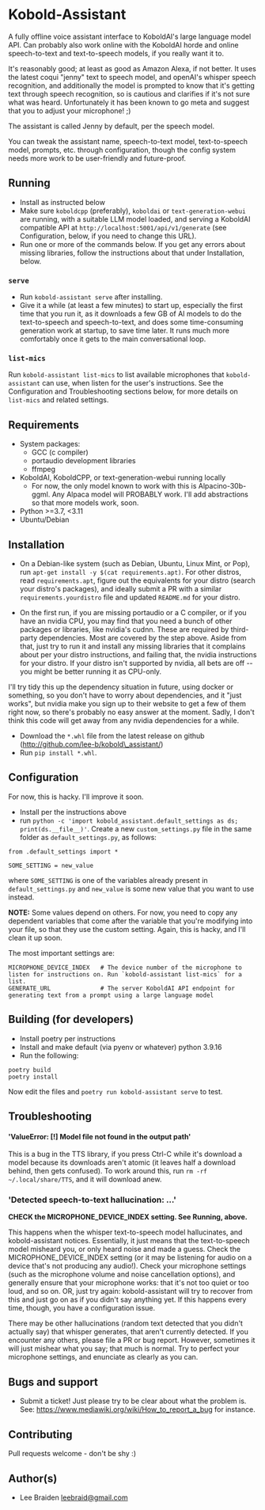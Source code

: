 # Kobold-Assistant

A fully offline voice assistant interface to KoboldAI's large language model API. Can
probably also work online with the KoboldAI horde and online speech-to-text and text-to-speech models, if you really want it to.

It's reasonably good; at least as good as Amazon Alexa, if not better. It uses the latest coqui "jenny" text to speech model, and openAI's whisper speech recognition, and additionally the model is prompted to know that it's getting text through speech recognition, so is cautious and clarifies if it's not sure what was heard. Unfortunately it has been known to go meta and suggest that you to adjust your microphone! ;)

The assistant is called Jenny by default, per the speech model.

You can tweak the assistant name, speech-to-text model, text-to-speech model, prompts, etc. through configuration, though the config system needs more work to be user-friendly and future-proof.


## Running

- Install as instructed below
- Make sure `koboldcpp` (preferably), `koboldai` or `text-generation-webui` are running, with a suitable LLM model loaded, and serving a KoboldAI compatible API at `http://localhost:5001/api/v1/generate` (see Configuration, below, if you need to change this URL).
- Run one or more of the commands below.  If you get any errors about missing libraries, follow the instructions about that under Installation, below.

### `serve`

- Run `kobold-assistant serve` after installing.
- Give it a while (at least a few minutes) to start up, especially the first time that you run it, as it downloads a few GB of AI models to do the text-to-speech and speech-to-text, and does some time-consuming generation work at startup, to save time later.  It runs much more comfortably once it gets to the main conversational loop.

### `list-mics`

Run `kobold-assistant list-mics` to list available microphones that `kobold-assistant` can use, when listen for the user's instructions. See the Configuration and Troubleshooting sections below, for more details on `list-mics` and related settings.

## Requirements

- System packages:
	- GCC (c compiler)
	- portaudio development libraries
	- ffmpeg
- KoboldAI, KoboldCPP, or text-generation-webui running locally
  - For now, the only model known to work with this is Alpacino-30b-ggml. Any Alpaca model will PROBABLY work. I'll add abstractions so that more models work, soon.
- Python >=3.7, <3.11
- Ubuntu/Debian


## Installation

- On a Debian-like system (such as Debian, Ubuntu, Linux Mint, or Pop), run `apt-get install -y $(cat requirements.apt)`. For other distros, read `requirements.apt`, figure out the equivalents for your distro (search your distro's packages), and ideally submit a PR with a similar `requirements.yourdistro` file and updated `README.md` for your distro.

- On the first run, if you are missing portaudio or a C compiler, or if you have an nvidia CPU, you may find that you need a bunch of other packages or libraries, like nvidia's cudnn. These are required by third-party dependencies. Most are covered by the step above. Aside from that, just try to run it and install any missing libraries that it complains about per your distro instructions, and failing that, the nvidia instructions for your distro. If your distro isn't supported by nvidia, all bets are off -- you might be better running it as CPU-only.

I'll try tidy this up the dependency situation in future, using docker or something, so you don't have to worry about dependencies, and it "just works", but nvidia make you sign up to their website to get a few of them right now, so there's probably no easy answer at the moment. Sadly, I don't think this code will get away from any nvidia dependencies for a while.

- Download the `*.whl` file from the latest release on github (http://github.com/lee-b/kobold\_assistant/)
- Run `pip install *.whl`.


## Configuration

For now, this is hacky. I'll improve it soon.

- Install per the instructions above
- run `python -c 'import kobold_assistant.default_settings as ds; print(ds.__file__)'`. Create a new `custom_settings.py` file in the same folder as `default_settings.py`, as follows:

```
from .default_settings import *

SOME_SETTING = new_value
```

where `SOME_SETTING` is one of the variables already present in `default_settings.py`
and `new_value` is some new value that you want to use instead.

**NOTE:** Some values depend on others. For now, you need to copy any dependent variables that come after the variable that you're modifying into your file, so that they use the custom setting. Again, this is hacky, and I'll clean it up soon.

The most important settings are:

```
MICROPHONE_DEVICE_INDEX   # The device number of the microphone to listen for instructions on. Run `kobold-assistant list-mics` for a list.
GENERATE_URL              # The server KoboldAI API endpoint for generating text from a prompt using a large language model
```

## Building (for developers)

- Install poetry per instructions
- Install and make default (via pyenv or whatever) python 3.9.16
- Run the following:

```
poetry build
poetry install
```

Now edit the files and `poetry run kobold-assistant serve` to test.


## Troubleshooting

#### 'ValueError:  [!] Model file not found in the output path'

This is a bug in the TTS library, if you press Ctrl-C while it's download a model because its downloads aren't atomic (it leaves half a download behind, then gets confused). To work around this, run `rm -rf ~/.local/share/TTS`, and it will download anew.

### 'Detected speech-to-text hallucination: ...'

**CHECK the MICROPHONE_DEVICE_INDEX setting.  See Running, above.**

This happens when the whisper text-to-speech model hallucinates, and kobold-assistant notices. Essentially, it just means that the text-to-speech model misheard you, or only heard noise and made a guess. Check the MICROPHONE\_DEVICE\_INDEX setting (or it may be listening for audio on a device that's not producing any audio!).  Check your microphone settings (such as the microphone volume and noise cancellation options), and generally ensure that your microphone works: that it's not too quiet or too loud, and so on.  OR, just try again: kobold-assistant will try to recover from this and just go on as if you didn't say anything yet.  If this happens every time, though, you have a configuration issue.

There may be other hallucinations (random text detected that you didn't actually say) that whisper generates, that aren't currently detected. If you encounter any others, please file a PR or bug report. However, sometimes it will just mishear what you say; that much is normal. Try to perfect your microphone settings, and enunciate as clearly as you can.


## Bugs and support

- Submit a ticket! Just please try to be clear about what the problem is. See: https://www.mediawiki.org/wiki/How_to_report_a_bug for instance.


## Contributing

Pull requests welcome - don't be shy :)


## Author(s)

- Lee Braiden <leebraid@gmail.com>

